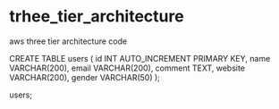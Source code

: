 # trhee_tier_architecture
aws three tier architecture code

CREATE TABLE users (
    id INT AUTO_INCREMENT PRIMARY KEY,
    name VARCHAR(200),
    email VARCHAR(200),
    comment TEXT,
    website VARCHAR(200),
    gender VARCHAR(50)
);

users;
